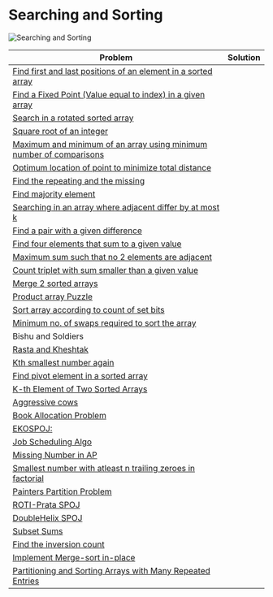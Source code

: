 # Searching and Sorting <a name="4"></a>
<img src="https://img.shields.io/badge/Searching and Sorting-36-yellow?style=for-the-badge" alt="Searching and Sorting">

| Problem  | Solution |
|-------------| --------- |
| <a href="https://www.geeksforgeeks.org/find-first-and-last-positions-of-an-element-in-a-sorted-array/">Find first and last positions of an element in a sorted array</a> |      |
| <a href="https://www.geeksforgeeks.org/find-a-fixed-point-in-a-given-array/">Find a Fixed Point (Value equal to index) in a given array</a> |      |
| <a href="https://www.geeksforgeeks.org/search-an-element-in-a-sorted-and-pivoted-array/">Search in a rotated sorted array</a> |      |
| <a href="https://www.geeksforgeeks.org/square-root-of-an-integer/">Square root of an integer</a> |      |
| <a href="https://www.geeksforgeeks.org/maximum-and-minimum-in-an-array/">Maximum and minimum of an array using minimum number of comparisons</a> |      |
| <a href="https://www.geeksforgeeks.org/optimum-location-point-minimize-total-distance/#:~:text=We%20need%20to%20find%20a,set%20of%20points%20is%20minimum.&amp;text=In%20above%20figure%20optimum%20location,is%20minimum%20obtainable%20total%20distance">Optimum location of point to minimize total distance</a> |      |
| <a href="https://www.geeksforgeeks.org/find-a-repeating-and-a-missing-number/">Find the repeating and the missing</a> |      |
| <a href="https://www.geeksforgeeks.org/majority-element/">Find majority element</a> |      |
| <a href="https://www.geeksforgeeks.org/searching-array-adjacent-differ-k/">Searching in an array where adjacent differ by at most k</a> |      |
| <a href="https://www.geeksforgeeks.org/find-a-pair-with-the-given-difference/">Find a pair with a given difference</a> |      |
| <a href="https://www.geeksforgeeks.org/find-four-numbers-with-sum-equal-to-given-sum/">Find four elements that sum to a given value</a> |      |
| <a href="https://www.geeksforgeeks.org/maximum-sum-such-that-no-two-elements-are-adjacent/">Maximum sum such that no 2 elements are adjacent</a> |      |
| <a href="https://www.geeksforgeeks.org/count-triplets-with-sum-smaller-that-a-given-value/">Count triplet with sum smaller than a given value</a> |      |
| <a href="https://www.geeksforgeeks.org/merge-two-sorted-arrays-o1-extra-space/">Merge 2 sorted arrays</a> |      |
| <a href="https://www.geeksforgeeks.org/product-array-puzzle-set-2-o1-space/">Product array Puzzle</a> |      |
| <a href="https://www.geeksforgeeks.org/sort-array-according-count-set-bits/">Sort array according to count of set bits</a> |      |
| <a href="https://www.geeksforgeeks.org/minimum-number-swaps-required-sort-array/">Minimum no. of swaps required to sort the array</a> |      |
| Bishu and Soldiers |      |
| <a href="https://www.hackerearth.com/practice/algorithms/searching/binary-search/practice-problems/algorithm/rasta-and-kheshtak/">Rasta and Kheshtak</a> |      |
| <a href="https://www.geeksforgeeks.org/find-k-th-smallest-element-in-given-n-ranges">Kth smallest number again</a> |      |
| <a href="https://www.geeksforgeeks.org/find-minimum-element-in-a-sorted-and-rotated-array/">Find pivot element in a sorted array</a> |      |
| <a href="https://www.geeksforgeeks.org/k-th-element-two-sorted-arrays/">K-th Element of Two Sorted Arrays</a> |      |
| <a href="https://www.spoj.com/problems/AGGRCOW/">Aggressive cows</a> |      |
| <a href="https://www.geeksforgeeks.org/allocate-minimum-number-pages/">Book Allocation Problem</a> |      |
| <a href="https://www.spoj.com/problems/EKO/">EKOSPOJ:</a> |      |
| <a href="https://www.geeksforgeeks.org/weighted-job-scheduling-log-n-time">Job Scheduling Algo</a> |      |
| <a href="https://www.geeksforgeeks.org/find-missing-number-arithmetic-progression/">Missing Number in AP</a> |      |
| <a href="https://www.geeksforgeeks.org/smallest-number-least-n-trailing-zeroes-factorial/">Smallest number with atleast n trailing zeroes in factorial</a> |      |
| <a href="https://practice.geeksforgeeks.org/problems/allocate-minimum-number-of-pages/0">Painters Partition Problem</a> |      |
| <a href="https://www.spoj.com/problems/PRATA/">ROTI-Prata SPOJ</a> |      |
| <a href="https://www.spoj.com/problems/ANARC05B">DoubleHelix SPOJ</a> |      |
| <a href="https://practice.geeksforgeeks.org/problems/inversion-of-array/0">Subset Sums</a> |      |
| <a href="https://www.geeksforgeeks.org/counting-inversions/">Find the inversion count</a> |      |
| <a href="https://www.geeksforgeeks.org/in-place-merge-sort">Implement Merge-sort in-place</a> |      |
| <a href="https://www.baeldung.com/java-sorting-arrays-with-repeated-entries">Partitioning and Sorting Arrays with Many Repeated Entries</a> |      |